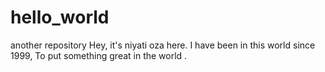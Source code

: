 # hello_world
another repository
Hey, it's niyati oza here.
I have been in this world since 1999, To put something great in the world .
